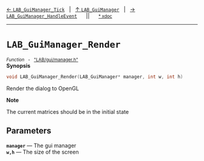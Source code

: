 [&#8592; `LAB_GuiManager_Tick`](LAB--gui--lab_guimanager--lab_guimanager_tick.md)&nbsp;&nbsp;&nbsp;|&nbsp;&nbsp;&nbsp;[&#8593; `LAB_GuiManager`](LAB--gui--lab_guimanager.md)&nbsp;&nbsp;&nbsp;|&nbsp;&nbsp;&nbsp;[&#8594; `LAB_GuiManager_HandleEvent`](LAB--gui--lab_guimanager--lab_guimanager_handleevent.md)&nbsp;&nbsp;&nbsp;&nbsp;&nbsp;&nbsp;||&nbsp;&nbsp;&nbsp;&nbsp;&nbsp;&nbsp;<small>[\* xdoc](../xdoc/LAB/gui.xmd#L281)</small>
***

# `LAB_GuiManager_Render`
<small>*Function* &nbsp; - &nbsp; ["LAB/gui/manager.h"](../include/LAB/gui/manager.h)</small>  
**Synopsis**

```cpp
void LAB_GuiManager_Render(LAB_GuiManager* manager, int w, int h)
```

Render the dialog to OpenGL

**Note**  

The current matrices should be in the initial state


## Parameters
**`manager`** &#8213; The gui manager  
**`w,h`** &#8213; The size of the screen  
